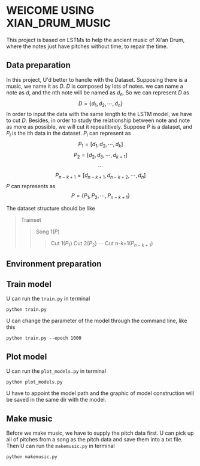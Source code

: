# WElCOME USING XIAN_DRUM_MUSIC

This project is based on LSTMs to help the ancient music of Xi'an Drum, where the notes just have pitches without time, to repair the time.

## Data preparation

In this project, U'd better to handle with the Dataset. Supposing there is a music, we name it as $D$. $D$ is composed by lots of notes. we can name a note as $d$, and the nth note will be named as $d_n$. So we can represent $D$ as $$D = \{d_1, d_2, \cdots, d_n\}$$ In order to input the data with the same length to the LSTM model, we have to cut $D$. Besides, in order to study the relationship between note and note as more as possible, we will cut it repeatitively. Suppose $P$ is a dataset, and $P_i$ is the ith data in the dataset. $P_i$ can represent as $$P_1 = [d_1, d_2, \cdots, d_k] $$ $$ P_2 = [d_2, d_3, \cdots, d_{k+1}] $$ $$ \cdots $$ $$ P_{n-k+1} = [d_{n-k+1}, d_{n-k+2}, \cdots, d_n] $$ $P$ can represents as $$ P = \{P_1, P_2, \cdots, P_{n-k+1}\}$$

The dataset structure should be like
> Trainset
> > Song 1($P$)
> > > Cut 1($P_1$)
Cut 2($P_2$)
$\cdots$
Cut n-k+1($P_{n-k+1}$)

## Environment preparation



## Train model

U can run the `train.py` in terminal
```
python train.py
```
U can change the parameter of the model through the command line, like this
```
python train.py --epoch 1000
```

## Plot model

U can run the `plot_models.py` in terminal
```
python plot_models.py
```
U have to appoint the model path and the graphic of model construction will be saved in the same dir with the model.

## Make music

Before we make music, we have to supply the pitch data first. U can pick up all of pitches from a song as the pitch data and save them into a txt file.
Then U can run the `makemusic.py` in terminal
```
python makemusic.py
```


